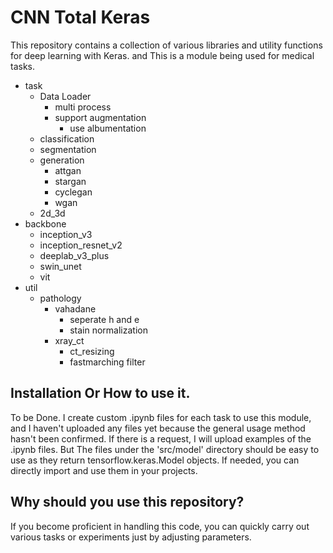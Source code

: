 # CNN Total Keras

This repository contains a collection of various libraries and utility functions for deep learning with Keras. and This is a module being used for medical tasks.
  - task
    - Data Loader
      - multi process
      - support augmentation
        - use albumentation
    - classification
    - segmentation
    - generation
      - attgan
      - stargan
      - cyclegan
      - wgan
    - 2d_3d
  - backbone
    - inception_v3
    - inception_resnet_v2
    - deeplab_v3_plus
    - swin_unet
    - vit
  - util
    - pathology
      - vahadane
        - seperate h and e
        - stain normalization
      - xray_ct
        - ct_resizing
        - fastmarching filter

## Installation Or How to use it.

To be Done. I create custom .ipynb files for each task to use this module, and I haven't uploaded any files yet because the general usage method hasn't been confirmed. If there is a request, I will upload examples of the .ipynb files.
But The files under the 'src/model' directory should be easy to use as they return tensorflow.keras.Model objects. If needed, you can directly import and use them in your projects.

## Why should you use this repository?
If you become proficient in handling this code, you can quickly carry out various tasks or experiments just by adjusting parameters.
